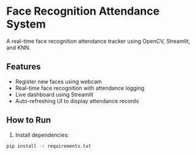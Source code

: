 # Face Recognition Attendance System

A real-time face recognition attendance tracker using OpenCV, Streamlit, and KNN.

## Features
- Register new faces using webcam
- Real-time face recognition with attendance logging
- Live dashboard using Streamlit
- Auto-refreshing UI to display attendance records

## How to Run

1. Install dependencies:
```bash
pip install -r requirements.txt
